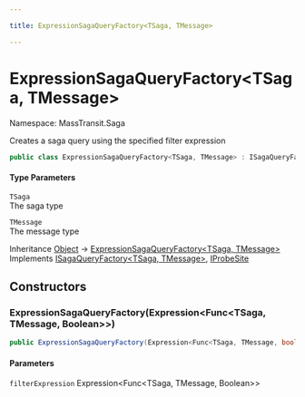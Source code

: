 ```yaml
---

title: ExpressionSagaQueryFactory<TSaga, TMessage>

---
```


# ExpressionSagaQueryFactory\<TSaga, TMessage\>

Namespace: MassTransit.Saga

Creates a saga query using the specified filter expression

```csharp
public class ExpressionSagaQueryFactory<TSaga, TMessage> : ISagaQueryFactory<TSaga, TMessage>, IProbeSite
```

#### Type Parameters

`TSaga`<br/>
The saga type

`TMessage`<br/>
The message type

Inheritance [Object](https://learn.microsoft.com/en-us/dotnet/api/system.object) → [ExpressionSagaQueryFactory\<TSaga, TMessage\>](../masstransit-saga/expressionsagaqueryfactory-2)<br/>
Implements [ISagaQueryFactory\<TSaga, TMessage\>](../../masstransit-abstractions/masstransit/isagaqueryfactory-2), [IProbeSite](../../masstransit-abstractions/masstransit/iprobesite)

## Constructors

### **ExpressionSagaQueryFactory(Expression\<Func\<TSaga, TMessage, Boolean\>\>)**

```csharp
public ExpressionSagaQueryFactory(Expression<Func<TSaga, TMessage, bool>> filterExpression)
```

#### Parameters

`filterExpression` Expression\<Func\<TSaga, TMessage, Boolean\>\><br/>
